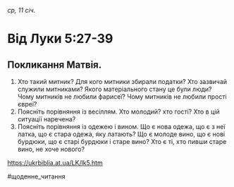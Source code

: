 
_ср, 11 січ._

# Від Луки 5:27-39

## Покликання Матвія.
1. Хто такий митник? Для кого митники збирали податки? Хто зазвичай служили митниками? Якого матеріального стану це були люди? Чому митників не любили фарисеї? Чому митників не любили прості євреї?
2. Поясніть порівняння із весіллям. Хто молодий? хто гості? Хто в цій ситуації наречена?
3. Поясніть порівняння із одежею і вином. Що є нова одежа, що є з неї латка, що є стара одежа, яку латають? Що є молоде вино, що є нові бурдюки, що є старі бурдюки і старе вино? Хто є ті, хто пивши старе вино, не хоче нового?

https://ukrbiblia.at.ua/LK/lk5.htm

#щоденне_читання
